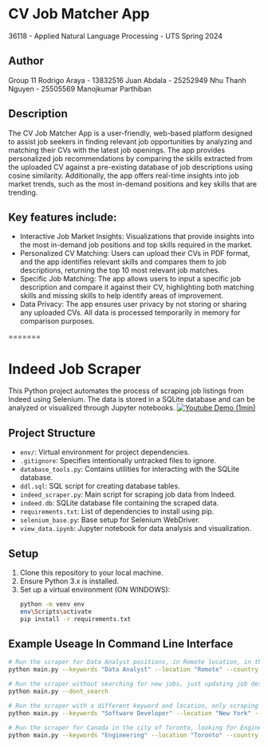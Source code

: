 # CV Job Matcher App

36118 - Applied Natural Language Processing - UTS
Spring 2024

## Author
Group 11 
Rodrigo Araya - 13832516
Juan Abdala - 25252949
Nhu Thanh Nguyen - 25505569
Manojkumar Parthiban

## Description
The CV Job Matcher App is a user-friendly, web-based platform designed to assist job seekers in finding relevant job opportunities by analyzing and matching their CVs with the latest job openings. The app provides personalized job recommendations by comparing the skills extracted from the uploaded CV against a pre-existing database of job descriptions using cosine similarity. Additionally, the app offers real-time insights into job market trends, such as the most in-demand positions and key skills that are trending.

## Key features include:

* Interactive Job Market Insights: Visualizations that provide insights into the most in-demand job positions and top skills required in the market.
* Personalized CV Matching: Users can upload their CVs in PDF format, and the app identifies relevant skills and compares them to job descriptions, returning the top 10 most relevant job matches.
* Specific Job Matching: The app allows users to input a specific job description and compare it against their CV, highlighting both matching skills and missing skills to help identify areas of improvement.
* Data Privacy: The app ensures user privacy by not storing or sharing any uploaded CVs. All data is processed temporarily in memory for comparison purposes.


=======
# Indeed Job Scraper

This Python project automates the process of scraping job listings from Indeed using Selenium. The data is stored in a SQLite database and can be analyzed or visualized through Jupyter notebooks.
[![Youtube Demo (1min)](screen.png)](https://www.youtube.com/watch?v=qajPHZKbfck)

## Project Structure

- `env/`: Virtual environment for project dependencies.
- `.gitignore`: Specifies intentionally untracked files to ignore.
- `database_tools.py`: Contains utilities for interacting with the SQLite database.
- `ddl.sql`: SQL script for creating database tables.
- `indeed_scraper.py`: Main script for scraping job data from Indeed.
- `indeed.db`: SQLite database file containing the scraped data.
- `requirements.txt`: List of dependencies to install using pip.
- `selenium_base.py`: Base setup for Selenium WebDriver.
- `view_data.ipynb`: Jupyter notebook for data analysis and visualization.

## Setup

1. Clone this repository to your local machine.
2. Ensure Python 3.x is installed.
3. Set up a virtual environment (ON WINDOWS):
   ```bash
   python -m venv env
   env\Scripts\activate
   pip install -r requirements.txt

## Example Useage In Command Line Interface

```bash
# Run the scraper for Data Analyst positions, in Remote location, in the USA, sorted by date, scraping 5 pages
python main.py --keywords "Data Analyst" --location "Remote" --country USA --sort_by date --max_pages 5
```
```bash
# Run the scraper without searching for new jobs, just updating job descriptions for existing entries
python main.py --dont_search
```
```bash
# Run the scraper with a different keyword and location, only scraping 3 pages, without updating job descriptions
python main.py --keywords "Software Developer" --location "New York" --country USA --sort_by relevance --max_pages 3 --dont_update_job_descriptions
```
```bash
# Run the scraper for Canada in the city of Toronto, looking for Engineering positions, sorting by relevance
python main.py --keywords "Engineering" --location "Toronto" --country CANADA --sort_by relevance --max_pages 2
```
